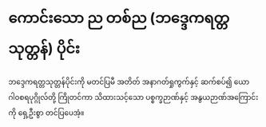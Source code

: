 # ကောင်းသော ည တစ်ည (ဘဒ္ဒေကရတ္တသုတ္တန်) ပိုင်း

ဘဒ္ဒေကရတ္တသုတ္တန်ပိုင်းကို မတင်ပြမီ အတိတ် အနာဂတ်ရှုကွက်နှင့် ဆက်စပ်၍ ယောဂါ၀စရပုဂ္ဂိုလ်တို့ ကြိုတင်ကာ သိထားသင့်သော ပစ္စက္ခဉာဏ်နှင့် အနွယဉာဏ်အကြောင်းကို ရှေ့ဦးစွာ တင်ပြပေအံ့။